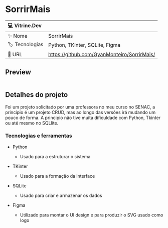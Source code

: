 <div align="center" >
  <img src=""/>
</div>

# SorrirMais

| :computer: Vitrine.Dev   |       |
| :---------- | :---- |
| :sparkles: Nome | SorrirMais |
| :label: Tecnologias | Python, TKinter, SQLite,  Figma |
| :rocket: URL | https://github.com/GyanMonteiro/SorrirMais/ |

## Preview

![]()

## Detalhes do projeto

Foi um projeto solicitado por uma professora no meu curso no SENAC, a principio é um projeto CRUD, mas ao longo das versões irá mudando um pouco de forma.
A principio não tive muita dificuldade com Python, Tkinter ou até mesmo no SQLlite.

### Tecnologias e ferramentas

- Python
  - Usado para a estruturar o sistema

- TKinter
  - Usado para a formação da interface

- SQLite
  - Usado para criar e armazenar os dados

- Figma
  - Utilizado para montar o UI design e para produzir o SVG usado como logo
